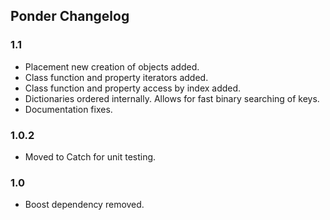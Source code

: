 
Ponder Changelog
----------------

### 1.1

- Placement new creation of objects added.
- Class function and property iterators added.
- Class function and property access by index added.
- Dictionaries ordered internally. Allows for fast binary searching of keys.
- Documentation fixes.

### 1.0.2

- Moved to Catch for unit testing. 

### 1.0

- Boost dependency removed.
